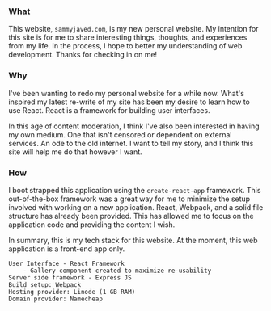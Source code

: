 ### What
This website, `sammyjaved.com`, is my new personal website.  My intention for this site is for me to share interesting things, thoughts, and experiences from my life.  In the process, I hope to better my understanding of web development.  Thanks for checking in on me!    

### Why 
I've been wanting to redo my personal website for a while now.  What's inspired my latest re-write of my site has been my desire to learn how to use React.  React is a framework for building user interfaces. 

In this age of content moderation, I think I've also been interested in having my own medium.  One that isn't censored or dependent on external services.  An ode to the old internet.  I want to tell my story, and I think this site will help me do that however I want.  

### How 

I boot strapped this application using the `create-react-app` framework.
This out-of-the-box framework was a great way for me to minimize the setup
involved with working on a new application.  React, Webpack, and a solid file
structure has already been provided.  This has allowed me to focus on the
application code and providing the content I wish.  

In summary, this is my tech stack for this website.
At the moment, this web application is a front-end app only.  

    User Interface - React Framework
        - Gallery component created to maximize re-usability
    Server side framework - Express JS 
    Build setup: Webpack
    Hosting provider: Linode (1 GB RAM) 
    Domain provider: Namecheap
    
